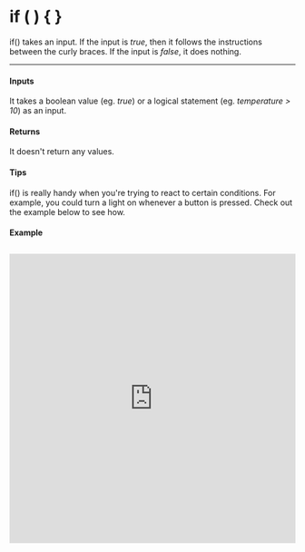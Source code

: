 # if ( ) { }

if() takes an input. If the input is _true_, then it follows the instructions between the curly braces. If the input is _false_, it does nothing.

***

#### Inputs
It takes a boolean value (eg. _true_) or a logical statement (eg. _temperature > 10_) as an input.

#### Returns
It doesn't return any values.

#### Tips
if() is really handy when you're trying to react to certain conditions. For example, you could turn a light on whenever a button is pressed. Check out the example below to see how.

#### Example
<iframe style="height: 510px; width: 100%; margin: 10px 0 10px;" allowTransparency="true" src="https://codebender.cc/embed/sketch:70635" frameborder="0"></iframe>
